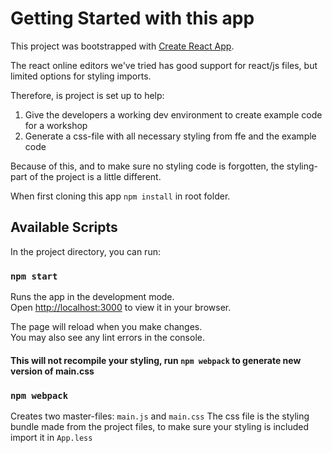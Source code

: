 # Getting Started with this app

This project was bootstrapped with [Create React App](https://github.com/facebook/create-react-app).

The react online editors we've tried has good support for react/js files, but limited options for styling imports.

Therefore, is project is set up to help:
1. Give the developers a working dev environment to create example code for a workshop
2. Generate a css-file with all necessary styling from ffe and the example code

Because of this, and to make sure no styling code is forgotten, the styling-part of the project is a little different.

When first cloning this app `npm install` in root folder.

## Available Scripts

In the project directory, you can run:

### `npm start`

Runs the app in the development mode.\
Open [http://localhost:3000](http://localhost:3000) to view it in your browser.

The page will reload when you make changes.\
You may also see any lint errors in the console.

#### This will not recompile your styling, run `npm webpack` to generate new version of main.css


### `npm webpack`
Creates two master-files: `main.js` and `main.css`
The css file is the styling bundle made from the project files, to make sure your styling is included import it in `App.less`

